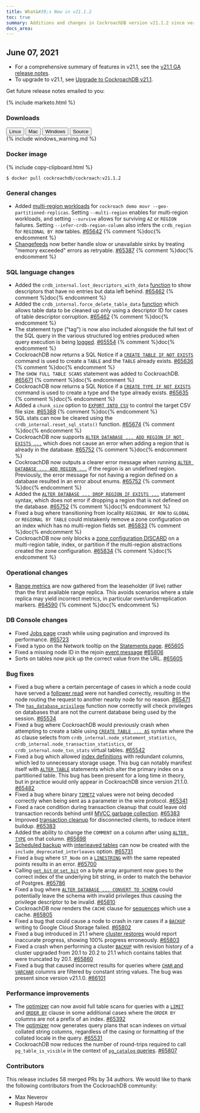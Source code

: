 ```yaml
---
title: What&#39;s New in v21.1.2
toc: true
summary: Additions and changes in CockroachDB version v21.1.2 since version v21.1.1
docs_area: 
---
```


## June 07, 2021

- For a comprehensive summary of features in v21.1, see the [v21.1 GA release notes](v21.1.0.html).
- To upgrade to v21.1, see [Upgrade to CockroachDB v21.1](../v21.1/upgrade-cockroach-version.html).

Get future release notes emailed to you:

{% include marketo.html %}

### Downloads

<div id="os-tabs" class="filters clearfix">
    <a href="https://binaries.cockroachdb.com/cockroach-v21.1.2.linux-amd64.tgz"><button id="linux" class="filter-button" data-scope="linux" data-eventcategory="linux-binary-release-notes">Linux</button></a>
    <a href="https://binaries.cockroachdb.com/cockroach-v21.1.2.darwin-10.9-amd64.tgz"><button id="mac" class="filter-button" data-scope="mac" data-eventcategory="mac-binary-release-notes">Mac</button></a>
    <a href="https://binaries.cockroachdb.com/cockroach-v21.1.2.windows-6.2-amd64.zip"><button id="windows" class="filter-button" data-scope="windows" data-eventcategory="windows-binary-release-notes">Windows</button></a>
    <a href="https://binaries.cockroachdb.com/cockroach-v21.1.2.src.tgz"><button id="source" class="filter-button" data-scope="source" data-eventcategory="source-release-notes">Source</button></a>
</div>

<section class="filter-content" data-scope="windows">
{% include windows_warning.md %}
</section>

### Docker image

{% include copy-clipboard.html %}
~~~shell
$ docker pull cockroachdb/cockroach:v21.1.2
~~~

### General changes

- Added [multi-region workloads](../v21.1/multi-region-overview.html) for `cockroach demo movr --geo-partitioned-replicas`. Setting `--multi-region` enables for multi-region workloads, and setting `--survive` allows for surviving `AZ` or `REGION` failures. Setting `--infer-crdb-region-column` also infers the `crdb_region` for `REGIONAL BY ROW` tables. [#65642][#65642] {% comment %}doc{% endcomment %}
- [Changefeeds](../v21.1/create-changefeed.html) now better handle slow or unavailable sinks by treating "memory exceeded" errors as retryable. [#65387][#65387] {% comment %}doc{% endcomment %}

### SQL language changes

- Added the `crdb_internal.lost_descriptors_with_data` [function](../v21.1/functions-and-operators.html) to show descriptors that have no entries but data left behind. [#65462][#65462] {% comment %}doc{% endcomment %}
- Added the `crdb_internal.force_delete_table_data` [function](../v21.1/functions-and-operators.html) which allows table data to be cleaned up only using a descriptor ID for cases of table descriptor corruption. [#65462][#65462] {% comment %}doc{% endcomment %}
- The statement type ("tag") is now also included alongside the full text of the SQL query in the various structured log entries produced when query execution is being [logged](../v21.1/logging-overview.html). [#65554][#65554] {% comment %}doc{% endcomment %}
- CockroachDB now returns a SQL Notice if a [`CREATE TABLE IF NOT EXISTS`](../v21.1/create-table.html) command is used to create a `TABLE` and the `TABLE` already exists. [#65636][#65636] {% comment %}doc{% endcomment %}
- The `SHOW FULL TABLE SCANS` statement was added to CockroachDB. [#65671][#65671] {% comment %}doc{% endcomment %}
- CockroachDB now returns a SQL Notice if a [`CREATE TYPE IF NOT EXISTS`](../v21.1/create-type.html) command is used to create a type and the type already exists. [#65635][#65635] {% comment %}doc{% endcomment %}
- Added a `chunk_size` option to [`EXPORT INTO CSV`](../v21.1/export.html) to control the target CSV file size. [#65388][#65388] {% comment %}doc{% endcomment %}
- SQL stats can now be cleared using the `crdb_internal.reset_sql_stats()` function. [#65674][#65674] {% comment %}doc{% endcomment %}
- CockroachDB now supports [`ALTER DATABASE ... ADD REGION IF NOT EXISTS ...`](../v21.1/add-region.html) which does not cause an error when adding a region that is already in the database. [#65752][#65752] {% comment %}doc{% endcomment %}
- CockroachDB now outputs a clearer error message when running [`ALTER DATABASE ... ADD REGION ...`](../v21.1/add-region.html) if the region is an undefined region. Previously, the error message for not having a region defined on a database resulted in an error about enums. [#65752][#65752] {% comment %}doc{% endcomment %}
- Added the [`ALTER DATABASE ... DROP REGION IF EXISTS ...`](../v21.1/drop-region.html) statement syntax, which does not error if dropping a region that is not defined on the database. [#65752][#65752] {% comment %}doc{% endcomment %}
- Fixed a bug where transitioning from locality `REGIONAL BY ROW` to `GLOBAL` or `REGIONAL BY TABLE` could mistakenly remove a zone configuration on an index which has no multi-region fields set. [#65833][#65833] {% comment %}doc{% endcomment %}
- CockroachDB now only blocks a [zone configuration DISCARD](../v21.1/configure-zone.html) on a multi-region table, index, or partition if the multi-region abstractions created the zone configuration. [#65834][#65834] {% comment %}doc{% endcomment %}

### Operational changes

- [Range metrics](../v21.1/ui-replication-dashboard.html) are now gathered from the leaseholder (if live) rather than the first available range replica. This avoids scenarios where a stale replica may yield incorrect metrics, in particular over/underreplication markers. [#64590][#64590] {% comment %}doc{% endcomment %}

### DB Console changes

- Fixed [Jobs page](../v21.1/ui-jobs-page.html) crash while using pagination and improved its performance. [#65723][#65723]
- Fixed a typo on the Network tooltip on the [Statements page](../v21.1/ui-statements-page.html). [#65605][#65605]
- Fixed a missing node ID in the rejoin [event message](../v21.1/ui-runtime-dashboard.html#events-panel) [#65806][#65806]
- Sorts on tables now pick up the correct value from the URL. [#65605][#65605]

### Bug fixes

- Fixed a bug where a certain percentage of cases in which a node could have served a [follower read](../v21.1/follower-reads.html) were not handled correctly, resulting in the node routing the request to another nearby node for no reason. [#65471][#65471]
- The [`has_database_privilege`](../v21.1/functions-and-operators.html) function now correctly will check privileges on databases that are not the current database being used by the session. [#65534][#65534]
- Fixed a bug where CockroachDB would previously crash when attempting to create a table using [`CREATE TABLE ... AS`](../v21.1/create-table-as.html) syntax where the `AS` clause selects from `crdb_internal.node_statement_statistics`, `crdb_internal.node_transaction_statistics`, or `crdb_internal.node_txn_stats` virtual tables. [#65542][#65542]
- Fixed a bug which allowed [index definitions](../v21.1/indexes.html) with redundant columns, which led to unnecessary storage usage. This bug can notably manifest itself with [`ALTER TABLE`](../v21.1/alter-table.html) statements which alter the primary index on a partitioned table. This bug has been present for a long time in theory, but in practice would only appear in CockroachDB since version 21.1.0. [#65482][#65482]
- Fixed a bug where binary [`TIMETZ`](../v21.1/time.html) values were not being decoded correctly when being sent as a parameter in the wire protocol. [#65341][#65341]
- Fixed a race condition during transaction cleanup that could leave old transaction records behind until [MVCC garbage collection](../v21.1/architecture/storage-layer.html#mvcc). [#65383][#65383]
- Improved [transaction cleanup](../v21.1/architecture/transaction-layer.html) for disconnected clients, to reduce intent buildup. [#65383][#65383]
- Added the ability to change the `COMMENT` on a column after using [`ALTER TYPE`](../v21.1/alter-type.html) on that column. [#65698][#65698]
- [Scheduled backup](../v21.1/create-schedule-for-backup.html) with [interleaved tables](../v21.1/interleave-in-parent.html) can now be created with the `include_deprecated_interleaves` option. [#65731][#65731]
- Fixed a bug where `ST_Node` on a [`LINESTRING`](../v21.1/linestring.html) with the same repeated points results in an error. [#65700][#65700]
- Calling [`get_bit` or `set_bit`](../v21.1/functions-and-operators.html) on a byte array argument now goes to the correct index of the underlying bit string, in order to match the behavior of Postgres. [#65786][#65786]
- Fixed a bug where [`ALTER DATABASE ... CONVERT TO SCHEMA`](../v21.1/convert-to-schema.html) could potentially leave the schema with invalid privileges thus causing the privilege descriptor to be invalid. [#65810][#65810]
- CockroachDB now renders the `CACHE` clause for [sequences](../v21.1/create-sequence.html) which use a cache. [#65805][#65805]
- Fixed a bug that could cause a node to crash in rare cases if a [`BACKUP`](../v21.1/backup.html) writing to Google Cloud Storage failed. [#65802][#65802]
- Fixed a bug introduced in 21.1 where [cluster restores](../v21.1/restore.html) would report inaccurate progress, showing 100% progress erroneously. [#65803][#65803]
- Fixed a crash when performing a cluster [`BACKUP`](../v21.1/backup.html) with revision history of a cluster upgraded from 20.1 to 20.2 to 21.1 which contains tables that were truncated by 20.1. [#65860][#65860]
- Fixed a bug that caused incorrect results for queries where [`CHAR` and `VARCHAR`](../v21.1/string.html#related-types) columns are filtered by constant string values. The bug was present since version v21.1.0. [#66101][#66101]

### Performance improvements

- The [optimizer](../v21.1/cost-based-optimizer.html) can now avoid full table scans for queries with a [`LIMIT`](../v21.1/limit-offset.html) and [`ORDER BY`](../v21.1/order-by.html) clause in some additional cases where the `ORDER BY` columns are not a prefix of an index. [#65392][#65392]
- The [optimizer](../v21.1/cost-based-optimizer.html) now generates query plans that scan indexes on virtual collated string columns, regardless of the casing or formatting of the collated locale in the query. [#65531][#65531]
- CockroachDB now reduces the number of round-trips required to call `pg_table_is_visible` in the context of [`pg_catalog` queries](../v21.1/pg-catalog.html). [#65807][#65807]

### Contributors

This release includes 58 merged PRs by 34 authors.
We would like to thank the following contributors from the CockroachDB community:

- Max Neverov
- Rupesh Harode

[#64590]: https://github.com/cockroachdb/cockroach/pull/64590
[#65341]: https://github.com/cockroachdb/cockroach/pull/65341
[#65383]: https://github.com/cockroachdb/cockroach/pull/65383
[#65387]: https://github.com/cockroachdb/cockroach/pull/65387
[#65388]: https://github.com/cockroachdb/cockroach/pull/65388
[#65392]: https://github.com/cockroachdb/cockroach/pull/65392
[#65462]: https://github.com/cockroachdb/cockroach/pull/65462
[#65471]: https://github.com/cockroachdb/cockroach/pull/65471
[#65482]: https://github.com/cockroachdb/cockroach/pull/65482
[#65531]: https://github.com/cockroachdb/cockroach/pull/65531
[#65534]: https://github.com/cockroachdb/cockroach/pull/65534
[#65542]: https://github.com/cockroachdb/cockroach/pull/65542
[#65554]: https://github.com/cockroachdb/cockroach/pull/65554
[#65605]: https://github.com/cockroachdb/cockroach/pull/65605
[#65635]: https://github.com/cockroachdb/cockroach/pull/65635
[#65636]: https://github.com/cockroachdb/cockroach/pull/65636
[#65642]: https://github.com/cockroachdb/cockroach/pull/65642
[#65671]: https://github.com/cockroachdb/cockroach/pull/65671
[#65674]: https://github.com/cockroachdb/cockroach/pull/65674
[#65698]: https://github.com/cockroachdb/cockroach/pull/65698
[#65700]: https://github.com/cockroachdb/cockroach/pull/65700
[#65723]: https://github.com/cockroachdb/cockroach/pull/65723
[#65731]: https://github.com/cockroachdb/cockroach/pull/65731
[#65752]: https://github.com/cockroachdb/cockroach/pull/65752
[#65786]: https://github.com/cockroachdb/cockroach/pull/65786
[#65802]: https://github.com/cockroachdb/cockroach/pull/65802
[#65803]: https://github.com/cockroachdb/cockroach/pull/65803
[#65805]: https://github.com/cockroachdb/cockroach/pull/65805
[#65806]: https://github.com/cockroachdb/cockroach/pull/65806
[#65807]: https://github.com/cockroachdb/cockroach/pull/65807
[#65810]: https://github.com/cockroachdb/cockroach/pull/65810
[#65833]: https://github.com/cockroachdb/cockroach/pull/65833
[#65834]: https://github.com/cockroachdb/cockroach/pull/65834
[#65860]: https://github.com/cockroachdb/cockroach/pull/65860
[#66101]: https://github.com/cockroachdb/cockroach/pull/66101

